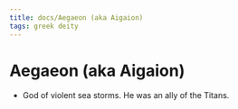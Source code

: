 ```yaml
---
title: docs/Aegaeon (aka Aigaion)
tags: greek deity
---
```


# Aegaeon (aka Aigaion) 
- God of violent sea storms. He was an ally of the Titans.